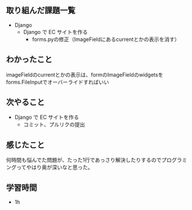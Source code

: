 ## 取り組んだ課題一覧
- Django
  - Django で EC サイトを作る
    - forms.pyの修正（ImageFieldにあるcurrentとかの表示を消す）
## わかったこと
imageFieldのcurrentとかの表示は、formのImageFieldのwidgetsをforms.FileInputでオーバーライドすればいい
## 次やること
  - Django で EC サイトを作る<br>
     - コミット、プルリクの提出
## 感じたこと
何時間も悩んでた問題が、たった1行であっさり解決したりするのでプログラミングってやはり奥が深いなと思った。
## 学習時間
- 1h